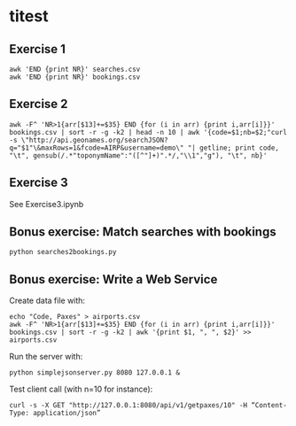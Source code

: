 # titest

## Exercise 1

```
awk 'END {print NR}' searches.csv
awk 'END {print NR}' bookings.csv
```

## Exercise 2

```
awk -F^ 'NR>1{arr[$13]+=$35} END {for (i in arr) {print i,arr[i]}}' bookings.csv | sort -r -g -k2 | head -n 10 | awk '{code=$1;nb=$2;"curl -s \"http://api.geonames.org/searchJSON?q="$1"\&maxRows=1&fcode=AIRP&username=demo\" "| getline; print code, "\t", gensub(/.*"toponymName":"([^"]+)".*/,"\\1","g"), "\t", nb}'
```

## Exercise 3

See Exercise3.ipynb

## Bonus exercise: Match searches with bookings

```
python searches2bookings.py
```

## Bonus exercise: Write a Web Service

Create data file with:
```
echo "Code, Paxes" > airports.csv
awk -F^ 'NR>1{arr[$13]+=$35} END {for (i in arr) {print i,arr[i]}}' bookings.csv | sort -r -g -k2 | awk '{print $1, ", ", $2}' >> airports.csv
```

Run the server with:
```
python simplejsonserver.py 8080 127.0.0.1 &
```

Test client call (with n=10 for instance):
```
curl -s -X GET "http://127.0.0.1:8080/api/v1/getpaxes/10" -H “Content-Type: application/json”
```
